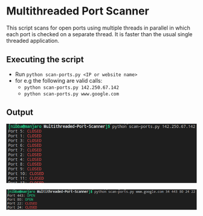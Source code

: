 # Multithreaded Port Scanner
This script scans for open ports using multiple threads in parallel in which each port is checked on a separate thread. It is faster than the usual single threaded application.

## Executing the script
* Run `python scan-ports.py <IP or website name>`
* for e.g the following are valid calls:
    * `python scan-ports.py 142.250.67.142`
    * `python scan-ports.py www.google.com`

## Output

![output1](images/output1.png)

![output2](images/output2.png)
